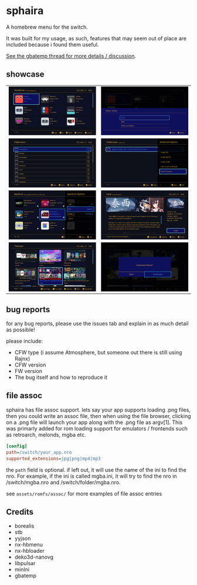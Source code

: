 # sphaira

A homebrew menu for the switch.

It was built for my usage, as such, features that may seem out of place are included because i found them useful.

[See the gbatemp thread for more details / discussion](https://gbatemp.net/threads/sphaira-hbmenu-replacement.664523/).

## showcase

|                          |                          |
:-------------------------:|:-------------------------:
![Img](assets/screenshots/2024121522512100-879193CD6A8B96CD00931A628B1187CB.jpg) | ![Img](assets/screenshots/2024121522514300-879193CD6A8B96CD00931A628B1187CB.jpg)
![Img](assets/screenshots/2024121522513300-879193CD6A8B96CD00931A628B1187CB.jpg) | ![Img](assets/screenshots/2024121523084100-879193CD6A8B96CD00931A628B1187CB.jpg)
![Img](assets/screenshots/2024121522505300-879193CD6A8B96CD00931A628B1187CB.jpg) | ![Img](assets/screenshots/2024121522502300-879193CD6A8B96CD00931A628B1187CB.jpg)
![Img](assets/screenshots/2024121523033200-879193CD6A8B96CD00931A628B1187CB.jpg) | ![Img](assets/screenshots/2024121523070300-879193CD6A8B96CD00931A628B1187CB.jpg)

## bug reports

for any bug reports, please use the issues tab and explain in as much detail as possible!

please include:

- CFW type (i assume Atmosphere, but someone out there is still using Rajnx)
- CFW version
- FW version
- The bug itself and how to reproduce it

## file assoc

sphaira has file assoc support. lets say your app supports loading .png files, then you could write an assoc file, then when using the file browser, clicking on a .png file will launch your app along with the .png file as argv[1]. This was primarly added for rom loading support for emulators / frontends such as retroarch, melonds, mgba etc.

```ini
[config]
path=/switch/your_app.nro
supported_extensions=jpg|png|mp4|mp3
```

the `path` field is optional. if left out, it will use the name of the ini to find the nro. For example, if the ini is called mgba.ini, it will try to find the nro in /switch/mgba.nro and /switch/folder/mgba.nro.

see `assets/romfs/assoc/` for more examples of file assoc entries

## Credits

- borealis
- stb
- yyjson
- nx-hbmenu
- nx-hbloader
- deko3d-nanovg
- libpulsar
- minIni
- gbatemp
